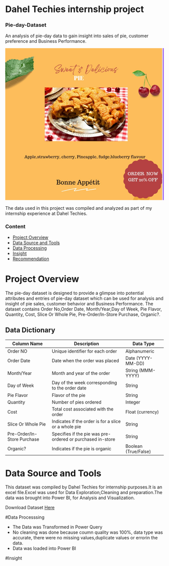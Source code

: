 # Dahel Techies internship project 

### Pie-day-Dataset
An analysis of pie-day data to gain insight into sales of pie, customer preference and Business Performance.

<!-- Banner Text -->
<img src="https://github.com/TolaniAdedunmola/Pie-Day-Dataset/blob/main/pie%20image.jpg">

The data used in this project was compiled and analyzed as part of my internship experience at Dahel Techies.  

### Content

- [Project Overview](#project-Overview)
- [Data Source and Tools](#data-source)
- [Data Processing](#data-processing)
- [Insight](#insight)
- [Recommendation](#recommendation)

# Project Overview 

The pie-day dataset is designed to provide a glimpse into potential attributes and entries of pie-day dataset which can be used for analysis and insight of pie sales, customer behavior and Business Performance. 
 The dataset contains Order No,Order Date, Month/Year,Day of Week, Pie Flavor, Quantity, Cost, Slice Or Whole Pie, Pre-Order/In-Store Purchase, Organic?.


## Data Dictionary

| Column Name          | Description                                             | Data Type       |
|----------------------|---------------------------------------------------------|-----------------|
| Order NO             | Unique identifier for each order                         | Alphanumeric    |
| Order Date           | Date when the order was placed                           | Date (YYYY-MM-DD) |
| Month/Year           | Month and year of the order                              | String (MMM-YYYY) |
| Day of Week          | Day of the week corresponding to the order date          | String          |
| Pie Flavor           | Flavor of the pie                                        | String          |
| Quantity             | Number of pies ordered                                   | Integer         |
| Cost                 | Total cost associated with the order                      | Float (currency)|
| Slice Or Whole Pie   | Indicates if the order is for a slice or a whole pie     | String          |
| Pre-Order/In-Store Purchase | Specifies if the pie was pre-ordered or purchased in-store | String      |
| Organic?             | Indicates if the pie is organic                           | Boolean (True/False) |



# Data Source and Tools 

This dataset was compiled by Dahel Techies for internship purposes.It is an excel file.Excel was used for Data Exploration,Cleaning and preparation.The data was brought into Power BI, for Analysis and Visualization. 

Download Dataset
[Here](https://view.officeapps.live.com/op/view.aspx?src=https%3A%2F%2Fraw.githubusercontent.com%2FTolaniAdedunmola%2FPie-Day-Dataset%2Fmain%2FPie%2520Day%2520Dataset.xlsx&wdOrigin=BROWSELINK)


#Data Processsing
- The Data was Transformed in Power Query
- No cleaning was done because coumn quality was 100%, data type was accurate, there were no missing values,duplicate values or errorin the data.
- Data was loaded into Power BI

#Insight





